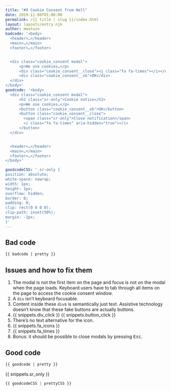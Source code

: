 ```yaml
---
title: "#9 Cookie Consent from Hell"
date: 2019-11-08T01:00:00
permalink: /{{ title | slug }}/index.html
layout: layouts/entry.njk
author: mmatuzo
badcode: '<body>
  <header>…</header>
  <main>…</main>
  <footer>…</footer>


  <div class="cookie_consent modal">
      <p>We use cookies…</p>
      <div class="cookie_consent__close"><i class="fa fa-times"></i></div>
      <div class="cookie_consent__ok">OK</div>
  </div>
</body>'
goodcode: '<body>
  <div class="cookie_consent modal">
      <h2 class="sr-only">Cookie notice</h2>
      <p>We use cookies…</p>
      <button class="cookie_consent__ok">OK</button>
      <button class="cookie_consent__close">
        <span class="sr-only">Close notification</span>
        <i class="fa fa-times" aria-hidden="true"></i>
      </button>
  </div>


  <header>…</header>
  <main>…</main>
  <footer>…</footer>
</body>'

goodcodeCSS: '.sr-only {
position: absolute;
white-space: nowrap;
width: 1px;
height: 1px;
overflow: hidden;
border: 0;
padding: 0;
clip: rect(0 0 0 0);
clip-path: inset(50%);
margin: -1px;
}'
---
```



<div class="section bad">

## Bad code

```html
{{ badcode | pretty }}
```
</div>

<div class="section" id="issues">

## Issues and how to fix them

1. The modal is not the first item on the page and focus is not on the modal when the page loads. Keyboard users have to tab through all items on the page to access the cookie consent window.
1. A `div` isn’t keyboard focusable.
1. Content inside these `div`s is semantically just text. Assistive technology doesn’t know that these fake buttons are actually buttons.
1. {{ snippets.div_click }} {{ snippets.button_click }}
1. There’s no text alternative for the icon.
1. {{ snippets.fa_icons }}
1. {{ snippets.fa_times }}
1. Bonus: it should be possible to close modals by pressing <kbd>Esc</kbd>.
</div>

<div class="section">

## Good code

```html
{{ goodcode | pretty }}
```

{{ snippets.sr_only }}

```css
{{ goodcodeCSS | prettyCSS }}
```
</div>
